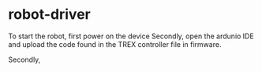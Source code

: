 # robot-driver

To start the robot, first power on the device
Secondly, open the ardunio IDE and upload the code found
in the TREX controller file in firmware.

Secondly, 